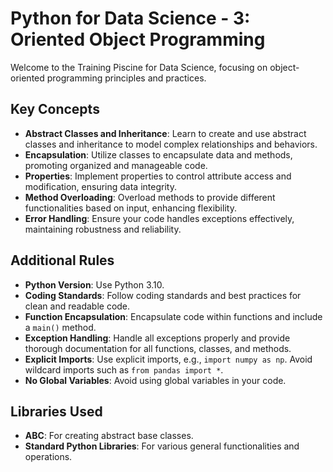# Python for Data Science - 3: Oriented Object Programming

Welcome to the Training Piscine for Data Science, focusing on object-oriented programming principles and practices.

## Key Concepts

- **Abstract Classes and Inheritance**: Learn to create and use abstract classes and inheritance to model complex relationships and behaviors.
- **Encapsulation**: Utilize classes to encapsulate data and methods, promoting organized and manageable code.
- **Properties**: Implement properties to control attribute access and modification, ensuring data integrity.
- **Method Overloading**: Overload methods to provide different functionalities based on input, enhancing flexibility.
- **Error Handling**: Ensure your code handles exceptions effectively, maintaining robustness and reliability.

## Additional Rules

- **Python Version**: Use Python 3.10.
- **Coding Standards**: Follow coding standards and best practices for clean and readable code.
- **Function Encapsulation**: Encapsulate code within functions and include a `main()` method.
- **Exception Handling**: Handle all exceptions properly and provide thorough documentation for all functions, classes, and methods.
- **Explicit Imports**: Use explicit imports, e.g., `import numpy as np`. Avoid wildcard imports such as `from pandas import *`.
- **No Global Variables**: Avoid using global variables in your code.

## Libraries Used

- **ABC**: For creating abstract base classes.
- **Standard Python Libraries**: For various general functionalities and operations.
